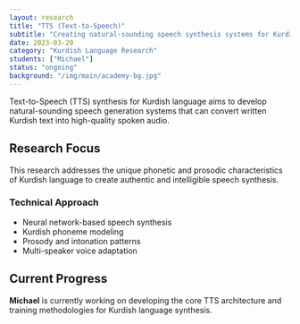 ```yaml
---
layout: research
title: "TTS (Text-to-Speech)"
subtitle: "Creating natural-sounding speech synthesis systems for Kurdish language"
date: 2023-03-20
category: "Kurdish Language Research"
students: ["Michael"]
status: "ongoing"
background: "/img/main/academy-bg.jpg"
---
```


<p>Text-to-Speech (TTS) synthesis for Kurdish language aims to develop natural-sounding speech generation systems that can convert written Kurdish text into high-quality spoken audio.</p>

<h2 class="section-heading">Research Focus</h2>

<p>This research addresses the unique phonetic and prosodic characteristics of Kurdish language to create authentic and intelligible speech synthesis.</p>

<h3>Technical Approach</h3>
<ul>
<li>Neural network-based speech synthesis</li>
<li>Kurdish phoneme modeling</li>
<li>Prosody and intonation patterns</li>
<li>Multi-speaker voice adaptation</li>
</ul>

<h2 class="section-heading">Current Progress</h2>

<p><strong>Michael</strong> is currently working on developing the core TTS architecture and training methodologies for Kurdish language synthesis.</p>